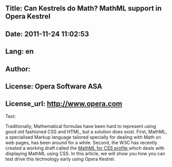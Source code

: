 Title: Can Kestrels do Math? MathML support in Opera Kestrel
----
Date: 2011-11-24 11:02:53
----
Lang: en
----
Author: 
----
License: Opera Software ASA
----
License_url: http://www.opera.com
----
Text:

<p>
Traditionally, Mathematical formulas have been hard to represent using good old fashioned CSS and HTML, but a solution does exist. First, MathML, a specialised Markup language tailored specially for dealing with Math on web pages, has been around for a while. Second, the W3C has recently created a working draft called the
<a href="http://www.w3.org/TR/mathml-for-css/">
 MathML for CSS profile
</a>
which deals with displaying MathML using CSS. In this article, we will show you how you can test drive this technology early using Opera Kestrel.
</p>

